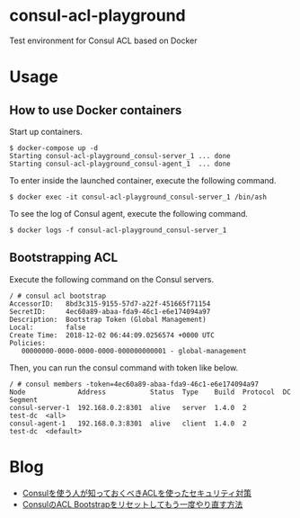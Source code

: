 # consul-acl-playground
Test environment for Consul ACL based on Docker

# Usage
## How to use Docker containers
Start up containers.  
```
$ docker-compose up -d
Starting consul-acl-playground_consul-server_1 ... done
Starting consul-acl-playground_consul-agent_1  ... done
```
To enter inside the launched container, execute the following command.  
```
$ docker exec -it consul-acl-playground_consul-server_1 /bin/ash
```
To see the log of Consul agent, execute the following command.  
```
$ docker logs -f consul-acl-playground_consul-server_1
```

## Bootstrapping ACL
Execute the following command on the Consul servers.  
```
/ # consul acl bootstrap
AccessorID:   8bd3c315-9155-57d7-a22f-451665f71154
SecretID:     4ec60a89-abaa-fda9-46c1-e6e174094a97
Description:  Bootstrap Token (Global Management)
Local:        false
Create Time:  2018-12-02 06:44:09.0256574 +0000 UTC
Policies:
   00000000-0000-0000-0000-000000000001 - global-management
```
Then, you can run the consul command with token like below.  
```
/ # consul members -token=4ec60a89-abaa-fda9-46c1-e6e174094a97
Node             Address           Status  Type    Build  Protocol  DC       Segment
consul-server-1  192.168.0.2:8301  alive   server  1.4.0  2         test-dc  <all>
consul-agent-1   192.168.0.3:8301  alive   client  1.4.0  2         test-dc  <default>
```

# Blog
- [Consulを使う人が知っておくべきACLを使ったセキュリティ対策](https://blog.tsurubee.tech/entry/2018/12/02/203015)
- [ConsulのACL Bootstrapをリセットしてもう一度やり直す方法](https://blog.tsurubee.tech/entry/2018/12/22/163318)

